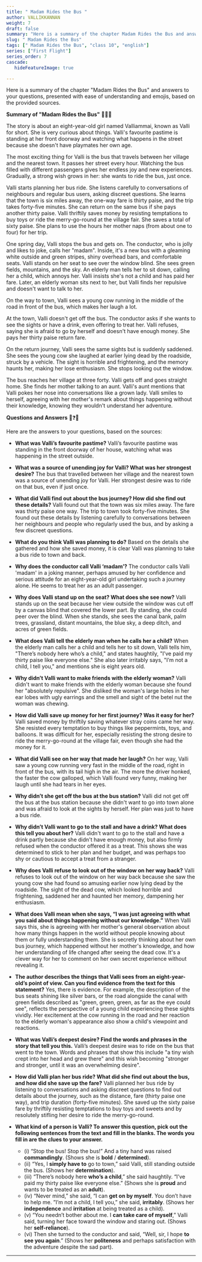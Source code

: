 ```yaml
---
title: " Madam Rides the Bus "
author: VALLIKKANNAN
weight: 7
draft: false
summary: "Here is a summary of the chapter Madam Rides the Bus and answers to your questions, presented with ease of understanding and emojis, based on the provided sources ..."
slug: " Madam Rides the Bus"
tags: [" Madam Rides the Bus", "class 10", "english"]
series: ["First Flight"]
series_order: 7
cascade:
   hideFeatureImage: true

---
```


Here is a summary of the chapter "Madam Rides the Bus" and answers to your questions, presented with ease of understanding and emojis, based on the provided sources.

**Summary of "Madam Rides the Bus"** 🚌👧🤔

The story is about an eight-year-old girl named Valliammai, known as Valli for short. She is very curious about things. Valli's favourite pastime is standing at her front doorway and watching what happens in the street because she doesn't have playmates her own age.

The most exciting thing for Valli is the bus that travels between her village and the nearest town. It passes her street every hour. Watching the bus filled with different passengers gives her endless joy and new experiences. Gradually, a strong wish grows in her: she wants to ride the bus, just once.

Valli starts planning her bus ride. She listens carefully to conversations of neighbours and regular bus users, asking discreet questions. She learns that the town is six miles away, the one-way fare is thirty paise, and the trip takes forty-five minutes. She can return on the same bus if she pays another thirty paise. Valli thriftily saves money by resisting temptations to buy toys or ride the merry-go-round at the village fair. She saves a total of sixty paise. She plans to use the hours her mother naps (from about one to four) for her trip.

One spring day, Valli stops the bus and gets on. The conductor, who is jolly and likes to joke, calls her "madam". Inside, it's a new bus with a gleaming white outside and green stripes, shiny overhead bars, and comfortable seats. Valli stands on her seat to see over the window blind. She sees green fields, mountains, and the sky. An elderly man tells her to sit down, calling her a child, which annoys her. Valli insists she's not a child and has paid her fare. Later, an elderly woman sits next to her, but Valli finds her repulsive and doesn't want to talk to her.

On the way to town, Valli sees a young cow running in the middle of the road in front of the bus, which makes her laugh a lot.

At the town, Valli doesn't get off the bus. The conductor asks if she wants to see the sights or have a drink, even offering to treat her. Valli refuses, saying she is afraid to go by herself and doesn't have enough money. She pays her thirty paise return fare.

On the return journey, Valli sees the same sights but is suddenly saddened. She sees the young cow she laughed at earlier lying dead by the roadside, struck by a vehicle. The sight is horrible and frightening, and the memory haunts her, making her lose enthusiasm. She stops looking out the window.

The bus reaches her village at three forty. Valli gets off and goes straight home. She finds her mother talking to an aunt. Valli's aunt mentions that Valli pokes her nose into conversations like a grown lady. Valli smiles to herself, agreeing with her mother's remark about things happening without their knowledge, knowing they wouldn't understand her adventure.

**Questions and Answers** 🤔❓🚌

Here are the answers to your questions, based on the sources:

*   **What was Valli’s favourite pastime?**
    Valli’s favourite pastime was standing in the front doorway of her house, watching what was happening in the street outside.

*   **What was a source of unending joy for Valli? What was her strongest desire?**
    The bus that travelled between her village and the nearest town was a source of unending joy for Valli. Her strongest desire was to ride on that bus, even if just once.

*   **What did Valli find out about the bus journey? How did she find out these details?**
    Valli found out that the town was six miles away. The fare was thirty paise one way. The trip to town took forty-five minutes. She found out these details by listening carefully to conversations between her neighbours and people who regularly used the bus, and by asking a few discreet questions.

*   **What do you think Valli was planning to do?**
    Based on the details she gathered and how she saved money, it is clear Valli was planning to take a bus ride to town and back.

*   **Why does the conductor call Valli ‘madam’?**
    The conductor calls Valli 'madam' in a joking manner, perhaps amused by her confidence and serious attitude for an eight-year-old girl undertaking such a journey alone. He seems to treat her as an adult passenger.

*   **Why does Valli stand up on the seat? What does she see now?**
    Valli stands up on the seat because her view outside the window was cut off by a canvas blind that covered the lower part. By standing, she could peer over the blind. When she stands, she sees the canal bank, palm trees, grassland, distant mountains, the blue sky, a deep ditch, and acres of green fields.

*   **What does Valli tell the elderly man when he calls her a child?**
    When the elderly man calls her a child and tells her to sit down, Valli tells him, "There’s nobody here who’s a child," and states haughtily, "I’ve paid my thirty paise like everyone else." She also later irritably says, "I’m not a child, I tell you," and mentions she is eight years old.

*   **Why didn’t Valli want to make friends with the elderly woman?**
    Valli didn't want to make friends with the elderly woman because she found her "absolutely repulsive". She disliked the woman's large holes in her ear lobes with ugly earrings and the smell and sight of the betel nut the woman was chewing.

*   **How did Valli save up money for her first journey? Was it easy for her?**
    Valli saved money by thriftily saving whatever stray coins came her way. She resisted every temptation to buy things like peppermints, toys, and balloons. It was difficult for her, especially resisting the strong desire to ride the merry-go-round at the village fair, even though she had the money for it.

*   **What did Valli see on her way that made her laugh?**
    On her way, Valli saw a young cow running very fast in the middle of the road, right in front of the bus, with its tail high in the air. The more the driver honked, the faster the cow galloped, which Valli found very funny, making her laugh until she had tears in her eyes.

*   **Why didn’t she get off the bus at the bus station?**
    Valli did not get off the bus at the bus station because she didn't want to go into town alone and was afraid to look at the sights by herself. Her plan was just to have a bus ride.

*   **Why didn’t Valli want to go to the stall and have a drink? What does this tell you about her?**
    Valli didn't want to go to the stall and have a drink partly because she didn't have enough money, but also firmly refused when the conductor offered it as a treat. This shows she was determined to stick to her plan and her budget, and was perhaps too shy or cautious to accept a treat from a stranger.

*   **Why does Valli refuse to look out of the window on her way back?**
    Valli refuses to look out of the window on her way back because she saw the young cow she had found so amusing earlier now lying dead by the roadside. The sight of the dead cow, which looked horrible and frightening, saddened her and haunted her memory, dampening her enthusiasm.

*   **What does Valli mean when she says, “I was just agreeing with what you said about things happening without our knowledge.”**
    When Valli says this, she is agreeing with her mother's general observation about how many things happen in the world without people knowing about them or fully understanding them. She is secretly thinking about her own bus journey, which happened without her mother's knowledge, and how her understanding of life changed after seeing the dead cow. It's a clever way for her to comment on her own secret experience without revealing it.

*   **The author describes the things that Valli sees from an eight-year-old’s point of view. Can you find evidence from the text for this statement?**
    Yes, there is evidence. For example, the description of the bus seats shining like silver bars, or the road alongside the canal with green fields described as "green, green, green, as far as the eye could see", reflects the perspective of a young child experiencing these sights vividly. Her excitement at the cow running in the road and her reaction to the elderly woman's appearance also show a child's viewpoint and reactions.

*   **What was Valli’s deepest desire? Find the words and phrases in the story that tell you this.**
    Valli’s deepest desire was to ride on the bus that went to the town. Words and phrases that show this include "a tiny wish crept into her head and grew there" and this wish becoming "stronger and stronger, until it was an overwhelming desire".

*   **How did Valli plan her bus ride? What did she find out about the bus, and how did she save up the fare?**
    Valli planned her bus ride by listening to conversations and asking discreet questions to find out details about the journey, such as the distance, fare (thirty paise one way), and trip duration (forty-five minutes). She saved up the sixty paise fare by thriftily resisting temptations to buy toys and sweets and by resolutely stifling her desire to ride the merry-go-round.

*   **What kind of a person is Valli? To answer this question, pick out the following sentences from the text and fill in the blanks. The words you fill in are the clues to your answer.**
    *   (i) “Stop the bus! Stop the bus!” And a tiny hand was raised **commandingly**. (Shows she is **bold** / **determined**).
    *   (ii) “Yes, I **simply have to** go to town,” said Valli, still standing outside the bus. (Shows her **determination**).
    *   (iii) “There’s nobody here **who’s a child**,” she said haughtily. “I’ve paid my thirty paise like everyone else.” (Shows she is **proud** and wants to be treated as an **adult**).
    *   (iv) “Never mind,” she said, “I can **get on by myself**. You don’t have to help me. ”I’m not a child, I tell you,” she said, **irritably**. (Shows her **independence** and **irritation** at being treated as a child).
    *   (v) “You needn’t bother about me. I **can take care of myself**,” Valli said, turning her face toward the window and staring out. (Shows her **self-reliance**).
    *   (vi) Then she turned to the conductor and said, “Well, sir, I hope **to see you again**.” (Shows her **politeness** and perhaps satisfaction with the adventure despite the sad part).
  
---